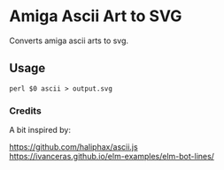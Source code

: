 # Amiga Ascii Art to SVG

Converts amiga ascii arts to svg.


## Usage

```
perl $0 ascii > output.svg
```

### Credits

A bit inspired by:  

https://github.com/haliphax/ascii.js  
https://ivanceras.github.io/elm-examples/elm-bot-lines/  

